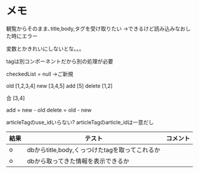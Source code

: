 # メモ
観覧からそのまま､title,body,タグを受け取りたい
->できるけど読み込みなおした時にエラー

変数とかきれいにしないとな｡｡｡

tagは別コンポーネントだから別の処理が必要

checkedList = null ->ご新規

old [1,2,3,4]
new [3,4,5]
add [5]
delete [1,2]

合 [3,4]

add = new - old
delete = old - new

articleTagのuse_idいらない?
articleTagのarticle_idは一意だし

|結果|テスト|コメント|
|--|--|--|
|o|dbからtitle,body,くっつけたtagを取ってこれるか||
|o|dbから取ってきた情報を表示できるか||
